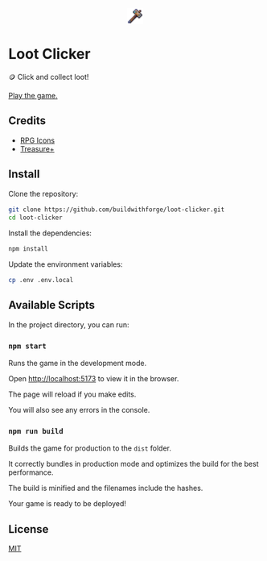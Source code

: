 <p align="center">
  <img src="https://github.com/buildwithforge/loot-clicker/blob/master/public/hammer.png" alt="Loot Clicker" width="32">
</p>

# Loot Clicker

🪙 Click and collect loot!

[Play the game.](https://buildwithforge.github.io/loot-clicker/)

## Credits

- [RPG Icons](https://brullov.itch.io/rpg-icons-free)
- [Treasure+](https://ninjikin.itch.io/treasure)

## Install

Clone the repository:

```sh
git clone https://github.com/buildwithforge/loot-clicker.git
cd loot-clicker
```

Install the dependencies:

```sh
npm install
```

Update the environment variables:

```sh
cp .env .env.local
```

## Available Scripts

In the project directory, you can run:

### `npm start`

Runs the game in the development mode.

Open [http://localhost:5173](http://localhost:5173) to view it in the browser.

The page will reload if you make edits.

You will also see any errors in the console.

### `npm run build`

Builds the game for production to the `dist` folder.

It correctly bundles in production mode and optimizes the build for the best performance.

The build is minified and the filenames include the hashes.

Your game is ready to be deployed!

## License

[MIT](LICENSE)
